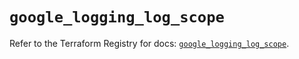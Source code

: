 # `google_logging_log_scope`

Refer to the Terraform Registry for docs: [`google_logging_log_scope`](https://registry.terraform.io/providers/hashicorp/google/6.49.3/docs/resources/logging_log_scope).
